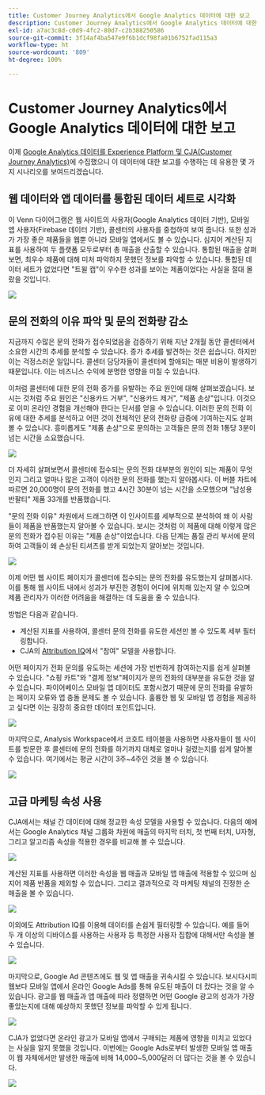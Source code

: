 ```yaml
---
title: Customer Journey Analytics에서 Google Analytics 데이터에 대한 보고
description: Customer Journey Analytics에서 Google Analytics 데이터에 대한 유용한 보고서 표시
exl-id: a7ac3c8d-c0d9-4fc2-80d7-c2b388250586
source-git-commit: 3f14af4ba547e9f6b1dcf98fa01b6752fad115a3
workflow-type: ht
source-wordcount: '809'
ht-degree: 100%

---
```


# Customer Journey Analytics에서 Google Analytics 데이터에 대한 보고

이제 [Google Analytics 데이터를 Experience Platform 및 CJA(Customer Journey Analytics)](/help/use-cases/ga-to-cja.md)에 수집했으니 이 데이터에 대한 보고를 수행하는 데 유용한 몇 가지 시나리오를 보여드리겠습니다.

## 웹 데이터와 앱 데이터를 통합된 데이터 세트로 시각화

이 Venn 다이어그램은 웹 사이트의 사용자(Google Analytics 데이터 기반), 모바일 앱 사용자(Firebase 데이터 기반), 콜센터의 사용자를 중첩하여 보여 줍니다. 또한 성과가 가장 좋은 제품들을 웹뿐 아니라 모바일 앱에서도 볼 수 있습니다. 심지어 계산된 지표를 사용하여 두 플랫폼 모두로부터 총 매출을 산출할 수 있습니다. 통합된 매출을 살펴보면, 최우수 제품에 대해 미처 파악하지 못했던 정보를 파악할 수 있습니다. 통합된 데이터 세트가 없었다면 &quot;트윌 캡&quot;이 우수한 성과를 보이는 제품이었다는 사실을 절대 몰랐을 것입니다.

![](assets/combined-datasets.png)

## 문의 전화의 이유 파악 및 문의 전화량 감소

지금까지 수많은 문의 전화가 접수되었음을 검증하기 위해 지난 2개월 동안 콜센터에서 소요한 시간의 추세를 분석할 수 있습니다. 증가 추세를 발견하는 것은 쉽습니다. 하지만 이는 걱정스러운 일입니다. 콜센터 담당자들이 콜센터에 할애되는 매분 비용이 발생하기 때문입니다. 이는 비즈니스 수익에 분명한 영향을 미칠 수 있습니다.

이처럼 콜센터에 대한 문의 전화 증가를 유발하는 주요 원인에 대해 살펴보겠습니다. 보시는 것처럼 주요 원인은 &quot;신용카드 거부&quot;, &quot;신용카드 제거&quot;, &quot;제품 손상&quot;입니다. 이것으로 이미 온라인 경험을 개선해야 한다는 단서를 얻을 수 있습니다. 이러한 문의 전화 이유에 대한 추세를 분석하고 어떤 것이 전체적인 문의 전화량 급증에 기여하는지도 살펴볼 수 있습니다. 흥미롭게도 &quot;제품 손상&quot;으로 문의하는 고객들은 문의 전화 1통당 3분이 넘는 시간을 소요했습니다.

![](assets/call-volume.png)

더 자세히 살펴보면서 콜센터에 접수되는 문의 전화 대부분의 원인이 되는 제품이 무엇인지 그리고 얼마나 많은 고객이 이러한 문의 전화를 했는지 알아봅시다. 이 버블 차트에 따르면 20,000명이 문의 전화를 했고 4시간 30분이 넘는 시간을 소모했으며 &quot;남성용 반팔티&quot; 제품 33개를 반품했습니다.

&quot;문의 전화 이유&quot; 차원에서 드래그하면 이 인사이트를 세부적으로 분석하여 왜 이 사람들이 제품을 반품했는지 알아볼 수 있습니다. 보시는 것처럼 이 제품에 대해 이렇게 많은 문의 전화가 접수된 이유는 &quot;제품 손상&quot;이었습니다. 다음 단계는 품질 관리 부서에 문의하여 고객들이 왜 손상된 티셔츠를 받게 되었는지 알아보는 것입니다.

![](assets/call-reason.png)

이제 어떤 웹 사이트 페이지가 콜센터에 접수되는 문의 전화를 유도했는지 살펴봅시다. 이를 통해 웹 사이트 내에서 성과가 부진한 경험이 어디에 위치해 있는지 알 수 있으며 제품 관리자가 이러한 어려움을 해결하는 데 도움을 줄 수 있습니다.

방법은 다음과 같습니다.

* 계산된 지표를 사용하여, 콜센터 문의 전화를 유도한 세션만 볼 수 있도록 세부 필터링합니다.
* CJA의 [Attribution IQ](https://experienceleague.adobe.com/docs/analytics-platform/using/cja-workspace/attribution/models.html?lang=ko-KR#cja-workspace)에서 &quot;참여&quot; 모델을 사용합니다.

어떤 페이지가 전화 문의를 유도하는 세션에 가장 빈번하게 참여하는지를 쉽게 살펴볼 수 있습니다. &quot;쇼핑 카트&quot;와 &quot;결제 정보&quot;페이지가 문의 전화의 대부분을 유도한 것을 알 수 있습니다. 파이어베이스 모바일 앱 데이터도 포함시켰기 때문에 문의 전화를 유발하는 페이지 오류와 앱 충돌 문제도 볼 수 있습니다. 훌륭한 웹 및 모바일 앱 경험을 제공하고 싶다면 이는 굉장히 중요한 데이터 포인트입니다.

![](assets/contributing-pages.png)

마지막으로, Analysis Workspace에서 코호트 테이블을 사용하면 사용자들이 웹 사이트를 방문한 후 콜센터에 문의 전화를 하기까지 대체로 얼마나 걸렸는지를 쉽게 알아볼 수 있습니다. 여기에서는 평균 시간이 3주~4주인 것을 볼 수 있습니다.

![](assets/cohort.png)

## 고급 마케팅 속성 사용

CJA에서는 채널 간 데이터에 대해 정교한 속성 모델을 사용할 수 있습니다. 다음의 예에서는 Google Analytics 채널 그룹화 차원에 매출의 마지막 터치, 첫 번째 터치, U자형, 그리고 알고리즘 속성을 적용한 경우를 비교해 볼 수 있습니다.

![](assets/mktg-attribution.png)

계산된 지표를 사용하면 이러한 속성을 웹 매출과 모바일 앱 매출에 적용할 수 있으며 심지어 제품 반품을 제외할 수 있습니다. 그리고 결과적으로 각 마케팅 채널의 진정한 순 매출을 볼 수 있습니다.

![](assets/calc-metric.png)

이외에도 Attribution IQ를 이용해 데이터를 손쉽게 필터링할 수 있습니다. 예를 들어 두 개 이상의 디바이스를 사용하는 사용자 등 특정한 사용자 집합에 대해서만 속성을 볼 수 있습니다.

![](assets/filter.png)

마지막으로, Google Ad 콘텐츠에도 웹 및 앱 매출을 귀속시킬 수 있습니다. 보시다시피 웹보다 모바일 앱에서 온라인 Google Ads를 통해 유도된 매출이 더 컸다는 것을 알 수 있습니다. 광고를 웹 매출과 앱 매출에 따라 정렬하면 어떤 Google 광고의 성과가 가장 좋았는지에 대해 예상하지 못했던 정보를 파악할 수 있게 됩니다.

![](assets/google-ad.png)

CJA가 없었다면 온라인 광고가 모바일 앱에서 구매되는 제품에 영향을 미치고 있었다는 사실을 알지 못했을 것입니다. 이번에는 Google Ads로부터 발생한 모바일 앱 매출이 웹 자체에서만 발생한 매출에 비해 14,000~5,000달러 더 많다는 것을 볼 수 있습니다.

![](assets/google-ad2.png)
